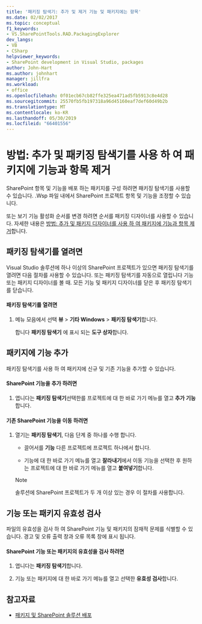 ```yaml
---
title: '패키징 탐색기: 추가 및 제거 기능 및 패키지에는 항목'
ms.date: 02/02/2017
ms.topic: conceptual
f1_keywords:
- VS.SharePointTools.RAD.PackagingExplorer
dev_langs:
- VB
- CSharp
helpviewer_keywords:
- SharePoint development in Visual Studio, packages
author: John-Hart
ms.author: johnhart
manager: jillfra
ms.workload:
- office
ms.openlocfilehash: 0f01ecb67cb82ffe325ea471ad5fb5913c8e4d28
ms.sourcegitcommit: 25570fb5fb197318a96d45160eaf7def60d49b2b
ms.translationtype: MT
ms.contentlocale: ko-KR
ms.lasthandoff: 05/30/2019
ms.locfileid: "66401556"
---
```

# <a name="how-to-add-and-remove-features-and-items-to-a-package-by-using-the-packaging-explorer"></a>방법: 추가 및 패키징 탐색기를 사용 하 여 패키지에 기능과 항목 제거
  SharePoint 항목 및 기능을 배포 하는 패키지를 구성 하려면 패키징 탐색기를 사용할 수 있습니다. .Wsp 파일 내에서 SharePoint 프로젝트 항목 및 기능을 조정할 수 있습니다.

 또는 보기 기능 활성화 순서를 변경 하려면 순서를 패키징 디자이너를 사용할 수 있습니다. 자세한 내용은 [방법: 추가 및 패키지 디자이너를 사용 하 여 패키지에 기능과 항목 제거](../sharepoint/how-to-add-and-remove-features-and-items-to-a-package-by-using-the-package-designer.md)합니다.

## <a name="open-the-packaging-explorer"></a>패키징 탐색기를 열려면
 Visual Studio 솔루션에 하나 이상의 SharePoint 프로젝트가 있으면 패키징 탐색기를 열려면 다음 절차를 사용할 수 있습니다. 또는 패키징 탐색기를 자동으로 열립니다 기능 또는 패키지 디자이너를 볼 때. 모든 기능 및 패키지 디자이너를 닫은 후 패키징 탐색기를 닫습니다.

#### <a name="to-open-the-packaging-explorer"></a>패키징 탐색기를 열려면

1. 메뉴 모음에서 선택 **뷰** > **기타 Windows** > **패키징 탐색기**합니다.

     합니다 **패키징 탐색기** 에 표시 되는 **도구 상자**합니다.

## <a name="adding-a-feature-to-a-package"></a>패키지에 기능 추가
 패키징 탐색기를 사용 하 여 패키지에 신규 및 기존 기능을 추가할 수 있습니다.

#### <a name="to-add-a-sharepoint-feature"></a>SharePoint 기능을 추가 하려면

1. 엽니다는 **패키징 탐색기**선택한를 프로젝트에 대 한 바로 가기 메뉴를 열고 **추가 기능**합니다.

#### <a name="to-move-an-existing-sharepoint-feature"></a>기존 SharePoint 기능을 이동 하려면

1. 열기는 **패키징 탐색기**, 다음 단계 중 하나를 수행 합니다.

    - 끌어서를 **기능** 다른 프로젝트에 프로젝트 하나에서 합니다.

    - 기능에 대 한 바로 가기 메뉴를 열고 **잘라내기**에서 이동 기능을 선택한 후 원하는 프로젝트에 대 한 바로 가기 메뉴를 열고 **붙여넣기**합니다.

    > [!NOTE]
    > 솔루션에 SharePoint 프로젝트가 두 개 이상 있는 경우 이 절차를 사용합니다.

## <a name="validate-a-feature-or-package"></a>기능 또는 패키지 유효성 검사
 파일의 유효성을 검사 하 여 SharePoint 기능 및 패키지의 잠재적 문제를 식별할 수 있습니다. 경고 및 오류 출력 창과 오류 목록 창에 표시 됩니다.

#### <a name="to-validate-a-sharepoint-feature-or-package"></a>SharePoint 기능 또는 패키지의 유효성을 검사 하려면

1. 엽니다는 **패키징 탐색기**합니다.

2. 기능 또는 패키지에 대 한 바로 가기 메뉴를 열고 선택한 **유효성 검사**합니다.

## <a name="see-also"></a>참고자료
- [패키지 및 SharePoint 솔루션 배포](../sharepoint/packaging-and-deploying-sharepoint-solutions.md)
